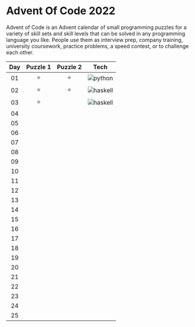 # Advent Of Code 2022

Advent of Code is an Advent calendar of small programming puzzles for a variety of skill sets and skill levels that can be solved in any programming language you like. People use them as interview prep, company training, university coursework, practice problems, a speed contest, or to challenge each other.

| Day| Puzzle 1| Puzzle 2| Tech|
|:---:|:---:|:---:|:---:|
| 01 | :star: | :star: | ![python](https://img.shields.io/badge/Python-3776AB?style=flat&logo=python&logoColor=white) |
| 02 | :star: | :star: | ![haskell](https://img.shields.io/badge/-Haskell-884a84?style=flat&logo=haskell) |
| 03 | :star: |  | ![haskell](https://img.shields.io/badge/-Golang-white?style=flat&logo=Go) |
| 04 |  |  |  |
| 05 |  |  |  |
| 06 |  |  |  |
| 07 |  |  |  |
| 08 |  |  |  |
| 09 |  |  |  |
| 10 |  |  |  |
| 11 |  |  |  |
| 12 |  |  |  |
| 13 |  |  |  |
| 14 |  |  |  |
| 15 |  |  |  |
| 16 |  |  |  |
| 17 |  |  |  |
| 18 |  |  |  |
| 19 |  |  |  |
| 20 |  |  |  |
| 21 |  |  |  |
| 22 |  |  |  |
| 23 |  |  |  |
| 24 |  |  |  |
| 25 |  |  |  |
